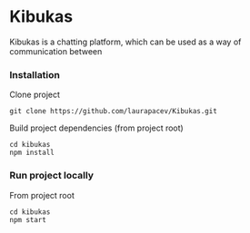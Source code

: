 # Kibukas
Kibukas is a chatting platform, which can be used as a way of communication between 

### Installation

Clone project 
```
git clone https://github.com/laurapacev/Kibukas.git
```

Build project dependencies (from project root)
```
cd kibukas
npm install
```

### Run project locally
From project root 
```
cd kibukas
npm start
```
